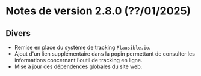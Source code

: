 # Notes de version 2.8.0 (??/01/2025)

## Divers

- Remise en place du système de tracking `Plausible.io`.
- Ajout d'un lien supplémentaire dans la popin permettant de consulter les informations concernant l'outil de tracking en ligne.
- Mise à jour des dépendences globales du site web.
